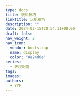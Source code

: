 ```yaml
---
type: docs
title: 玩机技巧
linkTitle: 玩机技巧
description: ""
date: 2024-02-15T20:54:11+08:00
draft: false
nav_weight: 2
nav_icon:
  vendor: bootstrap
  name: display
  color: "#e24d0e"
series:
  - 环境配置
tags: 
images: 
authors:
  - YYF
---
```


<!--more-->
